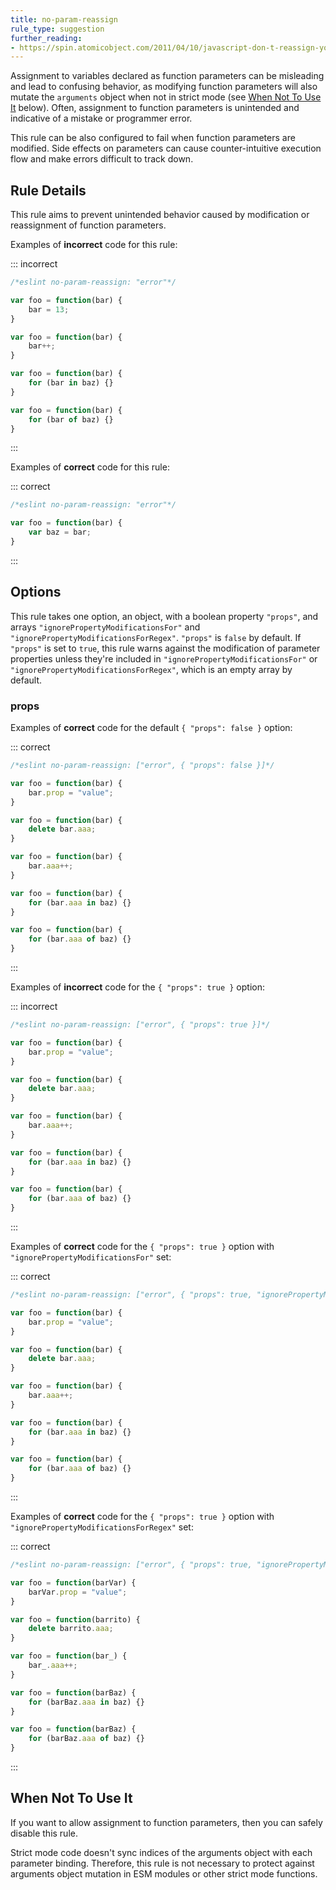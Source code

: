 ```yaml
---
title: no-param-reassign
rule_type: suggestion
further_reading:
- https://spin.atomicobject.com/2011/04/10/javascript-don-t-reassign-your-function-arguments/
---
```



Assignment to variables declared as function parameters can be misleading and lead to confusing behavior, as modifying function parameters will also mutate the `arguments` object when not in strict mode (see [When Not To Use It](#when-not-to-use-it) below). Often, assignment to function parameters is unintended and indicative of a mistake or programmer error.

This rule can be also configured to fail when function parameters are modified. Side effects on parameters can cause counter-intuitive execution flow and make errors difficult to track down.

## Rule Details

This rule aims to prevent unintended behavior caused by modification or reassignment of function parameters.

Examples of **incorrect** code for this rule:

::: incorrect

```js
/*eslint no-param-reassign: "error"*/

var foo = function(bar) {
    bar = 13;
}

var foo = function(bar) {
    bar++;
}

var foo = function(bar) {
    for (bar in baz) {}
}

var foo = function(bar) {
    for (bar of baz) {}
}
```

:::

Examples of **correct** code for this rule:

::: correct

```js
/*eslint no-param-reassign: "error"*/

var foo = function(bar) {
    var baz = bar;
}
```

:::

## Options

This rule takes one option, an object, with a boolean property `"props"`, and  arrays `"ignorePropertyModificationsFor"` and `"ignorePropertyModificationsForRegex"`. `"props"` is `false` by default. If `"props"` is set to `true`, this rule warns against the modification of parameter properties unless they're included in `"ignorePropertyModificationsFor"` or `"ignorePropertyModificationsForRegex"`, which is an empty array by default.

### props

Examples of **correct** code for the default `{ "props": false }` option:

::: correct

```js
/*eslint no-param-reassign: ["error", { "props": false }]*/

var foo = function(bar) {
    bar.prop = "value";
}

var foo = function(bar) {
    delete bar.aaa;
}

var foo = function(bar) {
    bar.aaa++;
}

var foo = function(bar) {
    for (bar.aaa in baz) {}
}

var foo = function(bar) {
    for (bar.aaa of baz) {}
}
```

:::

Examples of **incorrect** code for the `{ "props": true }` option:

::: incorrect

```js
/*eslint no-param-reassign: ["error", { "props": true }]*/

var foo = function(bar) {
    bar.prop = "value";
}

var foo = function(bar) {
    delete bar.aaa;
}

var foo = function(bar) {
    bar.aaa++;
}

var foo = function(bar) {
    for (bar.aaa in baz) {}
}

var foo = function(bar) {
    for (bar.aaa of baz) {}
}
```

:::

Examples of **correct** code for the `{ "props": true }` option with `"ignorePropertyModificationsFor"` set:

::: correct

```js
/*eslint no-param-reassign: ["error", { "props": true, "ignorePropertyModificationsFor": ["bar"] }]*/

var foo = function(bar) {
    bar.prop = "value";
}

var foo = function(bar) {
    delete bar.aaa;
}

var foo = function(bar) {
    bar.aaa++;
}

var foo = function(bar) {
    for (bar.aaa in baz) {}
}

var foo = function(bar) {
    for (bar.aaa of baz) {}
}
```

:::

Examples of **correct** code for the `{ "props": true }` option with `"ignorePropertyModificationsForRegex"` set:

::: correct

```js
/*eslint no-param-reassign: ["error", { "props": true, "ignorePropertyModificationsForRegex": ["^bar"] }]*/

var foo = function(barVar) {
    barVar.prop = "value";
}

var foo = function(barrito) {
    delete barrito.aaa;
}

var foo = function(bar_) {
    bar_.aaa++;
}

var foo = function(barBaz) {
    for (barBaz.aaa in baz) {}
}

var foo = function(barBaz) {
    for (barBaz.aaa of baz) {}
}
```

:::

## When Not To Use It

If you want to allow assignment to function parameters, then you can safely disable this rule.

Strict mode code doesn't sync indices of the arguments object with each parameter binding. Therefore, this rule is not necessary to protect against arguments object mutation in ESM modules or other strict mode functions.
